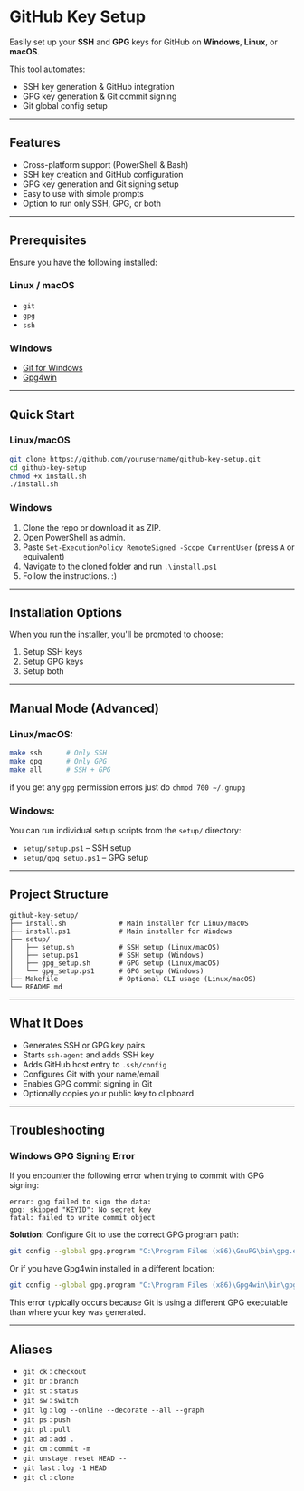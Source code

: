 # GitHub Key Setup

Easily set up your **SSH** and **GPG** keys for GitHub on **Windows**, **Linux**, or **macOS**.

This tool automates:
- SSH key generation & GitHub integration
- GPG key generation & Git commit signing
- Git global config setup

---

## Features

- Cross-platform support (PowerShell & Bash)
- SSH key creation and GitHub configuration
- GPG key generation and Git signing setup
- Easy to use with simple prompts
- Option to run only SSH, GPG, or both

---

## Prerequisites

Ensure you have the following installed:

### Linux / macOS
- `git`
- `gpg`
- `ssh`
  
### Windows
- [Git for Windows](https://git-scm.com/)
- [Gpg4win](https://gpg4win.org/)

---

## Quick Start

### Linux/macOS
```bash
git clone https://github.com/yourusername/github-key-setup.git
cd github-key-setup
chmod +x install.sh
./install.sh
````

### Windows

1. Clone the repo or download it as ZIP.
2. Open PowerShell as admin.
3. Paste `Set-ExecutionPolicy RemoteSigned -Scope CurrentUser` (press `A` or equivalent)
4. Navigate to the cloned folder and run `.\install.ps1`
5. Follow the instructions. :)
---

## Installation Options

When you run the installer, you'll be prompted to choose:

1. Setup SSH keys
2. Setup GPG keys
3. Setup both

---

## Manual Mode (Advanced)

### Linux/macOS:

```bash
make ssh      # Only SSH
make gpg      # Only GPG
make all      # SSH + GPG
```

if you get any `gpg` permission errors just do `chmod 700 ~/.gnupg`

### Windows:

You can run individual setup scripts from the `setup/` directory:

* `setup/setup.ps1` – SSH setup
* `setup/gpg_setup.ps1` – GPG setup

---

## Project Structure

```
github-key-setup/
├── install.sh             # Main installer for Linux/macOS
├── install.ps1            # Main installer for Windows
├── setup/
│   ├── setup.sh           # SSH setup (Linux/macOS)
│   ├── setup.ps1          # SSH setup (Windows)
│   ├── gpg_setup.sh       # GPG setup (Linux/macOS)
│   └── gpg_setup.ps1      # GPG setup (Windows)
├── Makefile               # Optional CLI usage (Linux/macOS)
└── README.md
```

---

## What It Does

* Generates SSH or GPG key pairs
* Starts `ssh-agent` and adds SSH key
* Adds GitHub host entry to `.ssh/config`
* Configures Git with your name/email
* Enables GPG commit signing in Git
* Optionally copies your public key to clipboard

---

## Troubleshooting

### Windows GPG Signing Error

If you encounter the following error when trying to commit with GPG signing:

```
error: gpg failed to sign the data:
gpg: skipped "KEYID": No secret key
fatal: failed to write commit object
```

**Solution:** Configure Git to use the correct GPG program path:

```bash
git config --global gpg.program "C:\Program Files (x86)\GnuPG\bin\gpg.exe"
```

Or if you have Gpg4win installed in a different location:
```bash
git config --global gpg.program "C:\Program Files (x86)\Gpg4win\bin\gpg.exe"
```

This error typically occurs because Git is using a different GPG executable than where your key was generated.

---

## Aliases

* `git ck` : `checkout`
* `git br` : `branch`
* `git st` : `status`
* `git sw` : `switch`
* `git lg` : `log --online --decorate --all --graph`
* `git ps` : `push`
* `git pl` : `pull`
* `git ad` : `add .`
* `git cm` : `commit -m`
* `git unstage` : `reset HEAD --`
* `git last` : `log -1 HEAD`
* `git cl` : `clone`
